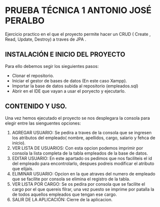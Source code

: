 # PRUEBA TÉCNICA 1 ANTONIO JOSÉ PERALBO
Ejercicio practico en el que el proyecto permite hacer un CRUD ( Create , Read, Update, Destroy) a traves de JPA .
## INSTALACIÓN E INICIO DEL PROYECTO
Para ello debemos segir los sieguientes pasos:
- Clonar el repositorio.
- Iniciar el gestor de bases de datos (En este caso Xampp).
- Importar la base de datos subida al repositorio (empleados.sql)
- Abrir en el IDE que vayan a usar el poryecto y ejecutarlo.
## CONTENIDO Y USO.
  Una vez hemos ejecutado el proyecto se nos desplegara la consola para elegir entre las sienguentes opciones:
  1. AGREGAR USUARIO:
    Se pedira a traves de la consola que se ingresen los atributos del empleado( nombre, apellidos, cargo, salario y fehca de inicio).
  2. VER LISTA DE USUARIOS:
    Con esta opcion podemos imprimir por consola la lista completa de la tabla empleados de la base de datos.
  3. EDITAR USUARIO:
    En este apartado os pedimos que nos faciliteis el id del empleado para encontrolarlo, despues podreis modificar el atributo que elijais.
  4. ELIMINAR USUARIO:
    Opcion en la que atraves del numero de empleado que se facilite por consola se elimina el registro de la tabla.
  5. VER LISTA POR CARGO:
     Se os pedira por consola que se facilite el cargo por el que quereis filrar, una vez puesto se imprime por patalla la de todos aquellos empleados que tengan ese cargo. 
  0. SALIR DE LA APLICACIÓN:
     Cierre de la aplicacion.
     
